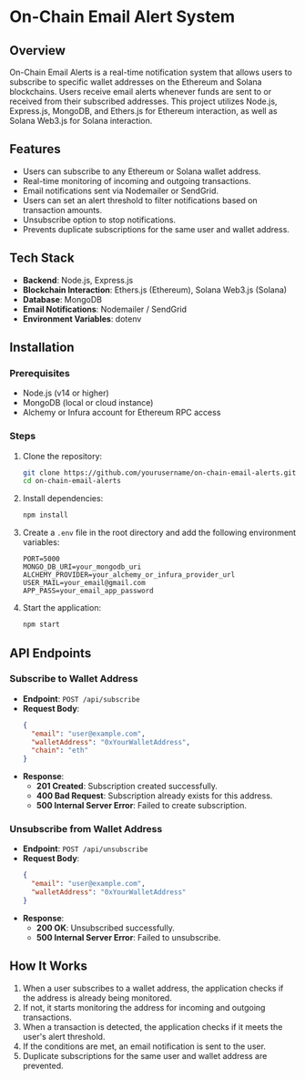 # On-Chain Email Alert System

## Overview
On-Chain Email Alerts is a real-time notification system that allows users to subscribe to specific wallet addresses on the Ethereum and Solana blockchains. Users receive email alerts whenever funds are sent to or received from their subscribed addresses. This project utilizes Node.js, Express.js, MongoDB, and Ethers.js for Ethereum interaction, as well as Solana Web3.js for Solana interaction.

## Features
- Users can subscribe to any Ethereum or Solana wallet address.
- Real-time monitoring of incoming and outgoing transactions.
- Email notifications sent via Nodemailer or SendGrid.
- Users can set an alert threshold to filter notifications based on transaction amounts.
- Unsubscribe option to stop notifications.
- Prevents duplicate subscriptions for the same user and wallet address.

## Tech Stack
- **Backend**: Node.js, Express.js
- **Blockchain Interaction**: Ethers.js (Ethereum), Solana Web3.js (Solana)
- **Database**: MongoDB
- **Email Notifications**: Nodemailer / SendGrid
- **Environment Variables**: dotenv

## Installation

### Prerequisites
- Node.js (v14 or higher)
- MongoDB (local or cloud instance)
- Alchemy or Infura account for Ethereum RPC access

### Steps
1. Clone the repository:
   ```bash
   git clone https://github.com/yourusername/on-chain-email-alerts.git
   cd on-chain-email-alerts
   ```

2. Install dependencies:
   ```bash
   npm install
   ```

3. Create a `.env` file in the root directory and add the following environment variables:
   ```env
   PORT=5000
   MONGO_DB_URI=your_mongodb_uri
   ALCHEMY_PROVIDER=your_alchemy_or_infura_provider_url
   USER_MAIL=your_email@gmail.com
   APP_PASS=your_email_app_password
   ```

4. Start the application:
   ```bash
   npm start
   ```

## API Endpoints

### Subscribe to Wallet Address
- **Endpoint**: `POST /api/subscribe`
- **Request Body**:
  ```json
  {
    "email": "user@example.com",
    "walletAddress": "0xYourWalletAddress",
    "chain": "eth"
  }
  ```
- **Response**:
  - **201 Created**: Subscription created successfully.
  - **400 Bad Request**: Subscription already exists for this address.
  - **500 Internal Server Error**: Failed to create subscription.

### Unsubscribe from Wallet Address
- **Endpoint**: `POST /api/unsubscribe`
- **Request Body**:
  ```json
  {
    "email": "user@example.com",
    "walletAddress": "0xYourWalletAddress"
  }
  ```
- **Response**:
  - **200 OK**: Unsubscribed successfully.
  - **500 Internal Server Error**: Failed to unsubscribe.

## How It Works
1. When a user subscribes to a wallet address, the application checks if the address is already being monitored.
2. If not, it starts monitoring the address for incoming and outgoing transactions.
3. When a transaction is detected, the application checks if it meets the user's alert threshold.
4. If the conditions are met, an email notification is sent to the user.
5. Duplicate subscriptions for the same user and wallet address are prevented.
